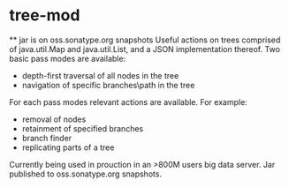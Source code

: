 # tree-mod 
** jar is on oss.sonatype.org snapshots
Useful actions on trees comprised of java.util.Map and java.util.List, and a JSON implementation thereof.
Two basic pass modes are available:
 - depth-first traversal of all nodes in the tree
 - navigation of specific branches\path in the tree

For each pass modes relevant actions are available. For example:
 - removal of nodes
 - retainment of specified branches
 - branch finder
 - replicating parts of a tree

Currently being used in prouction in an >800M users big data server.
Jar published to oss.sonatype.org snapshots.

